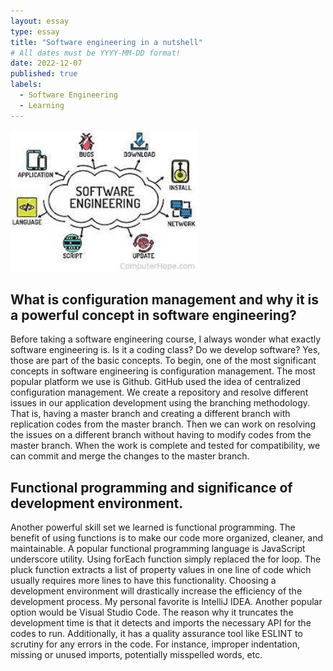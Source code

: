 ```yaml
---
layout: essay
type: essay
title: "Software engineering in a nutshell"
# All dates must be YYYY-MM-DD format!
date: 2022-12-07
published: true
labels:
  - Software Engineering
  - Learning
---
```


<img width="300px" class="rounded float-start pe-4" src="../img/soft.jpg">

## What is configuration management and why it is a powerful concept in software engineering?
Before taking a software engineering course, I always wonder what exactly software engineering is.
Is it a coding class? Do we develop software? Yes, those are part of the basic concepts. 
To begin, one of the most significant concepts in software engineering is configuration management. 
The most popular platform we use is Github. GitHub used the idea of centralized configuration management. 
We create a repository and resolve different issues in our application development using the branching methodology. 
That is, having a master branch and creating a different branch with replication codes from the master branch. 
Then we can work on resolving the issues on a different branch without having to modify codes from the master branch. 
When the work is complete and tested for compatibility, we can commit and merge the changes to the master branch. 

## Functional programming and significance of development environment. 
Another powerful skill set we learned is functional programming. The benefit of using functions is to make our code more organized, cleaner, and maintainable. 
A popular functional programming language is JavaScript underscore utility. Using forEach function simply replaced the for loop. 
The pluck function extracts a list of property values in one line of code which usually requires more lines to have this functionality. 
Choosing a development environment will drastically increase the efficiency of the development process. My personal favorite is IntelliJ IDEA. 
Another popular option would be Visual Studio Code. The reason why it truncates the development time is that it detects and imports the necessary API for the codes to run. 
Additionally, it has a quality assurance tool like ESLINT to scrutiny for any errors in the code. For instance, improper indentation, missing or unused imports, potentially misspelled words, etc.  
